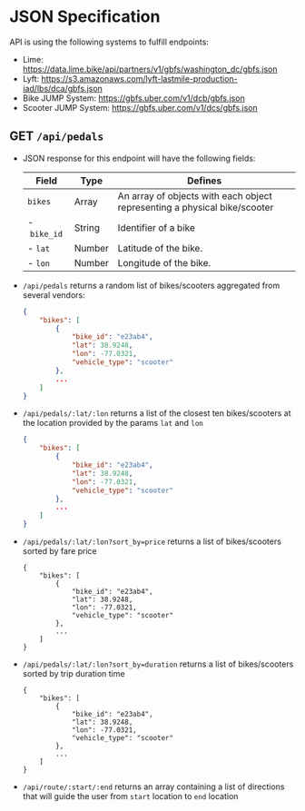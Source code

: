 # JSON Specification

API is using the following systems to fulfill endpoints:
- Lime: https://data.lime.bike/api/partners/v1/gbfs/washington_dc/gbfs.json
- Lyft: https://s3.amazonaws.com/lyft-lastmile-production-iad/lbs/dca/gbfs.json
- Bike JUMP System: https://gbfs.uber.com/v1/dcb/gbfs.json
- Scooter JUMP System: https://gbfs.uber.com/v1/dcs/gbfs.json

## GET `/api/pedals`

- JSON response for this endpoint will have the following fields:

    Field | Type | Defines
    ---|---|---|
    `bikes` |  Array | An array of objects with each object representing a physical bike/scooter
    \-&nbsp;`bike_id` |  String | Identifier of a bike
    \-&nbsp;`lat` |  Number | Latitude of the bike.
    \-&nbsp;`lon` |  Number | Longitude of the bike.

- `/api/pedals` returns a random list of bikes/scooters aggregated from several vendors:
    ```json
    {
        "bikes": [ 
            {
                "bike_id": "e23ab4",
                "lat": 38.9248,
                "lon": -77.0321,
                "vehicle_type": "scooter"
            },
            ...
        ]
    }
    ```

- `/api/pedals/:lat/:lon` returns a list of the closest ten bikes/scooters at the location provided by the params `lat` and `lon`
    ```json
    {
        "bikes": [ 
            {
                "bike_id": "e23ab4",
                "lat": 38.9248,
                "lon": -77.0321,
                "vehicle_type": "scooter"
            },
            ...
        ]
    }
    ```
    
- `/api/pedals/:lat/:lon?sort_by=price` returns a list of bikes/scooters sorted by fare price
    ```jsonc
    {
        "bikes": [ 
            {
                "bike_id": "e23ab4",
                "lat": 38.9248,
                "lon": -77.0321,
                "vehicle_type": "scooter"
            },
            ...
        ]
    }
    ```

- `/api/pedals/:lat/:lon?sort_by=duration` returns a list of bikes/scooters sorted by trip duration time
    ```jsonc
    {
        "bikes": [ 
            {
                "bike_id": "e23ab4",
                "lat": 38.9248,
                "lon": -77.0321,
                "vehicle_type": "scooter"
            },
            ...
        ]
    }
    ```
    
- `/api/route/:start/:end` returns an array containing a list of directions that will guide the user from `start` location to `end` location